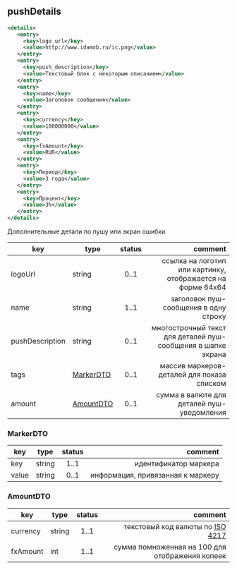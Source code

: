 ## pushDetails

```xml
<details>
   <entry>
     <key>logo_url</key>
     <value>http://www.idamob.ru/ic.png</value>
   </entry>
   <entry>
     <key>push_description</key>
     <value>Текстовый блок с некоторым описанием</value>
   </entry>
   <entry>
     <key>name</key>
     <value>Заголовок сообщения</value>
   </entry>
   <entry>
     <key>currency</key>
     <value>100000000</value>
   </entry>
   <entry>
     <key>fxAmount</key>
     <value>RUR</value>
   </entry>
   <entry>
     <key>Период</key>
     <value>3 года</value>
   </entry>
   <entry>
     <key>Процент</key>
     <value>3%</value>
   </entry>
</details>
```

Дополнительные детали по пушу или экран ошибки

key | type | status | comment
--- | --- | :---: | ---:
logoUrl | string | 0..1 | ссылка на логотип или картинку, отображается на форме 64х64
name | string | 1..1 | заголовок пуш-сообщения в одну строку
pushDescription | string | 0..1 | многострочный текст для деталей пуш-сообщения в шапке экрана
tags | [MarkerDTO](#markerdto) | 0..1 | массив маркеров-деталей для показа списком
amount | [AmountDTO](#amountdto) | 0..1 | сумма в валюте для деталей пуш-уведомления

### MarkerDTO

key | type | status | comment
--- | ---- | :----: | ---:
key | string | 1..1 | идентификатор маркера
value | string | 0..1 | информация, привязанная к маркеру

### AmountDTO

key | type | status | comment
--- | ---- | :----: | ---:
currency | string | 1..1 | текстовый код валюты по [ISO 4217](https://ru.wikipedia.org/wiki/ISO_4217)
fxAmount | int | 1..1 | сумма помноженная на 100 для отображения копеек
